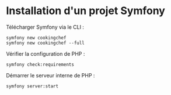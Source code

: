 # Installation d'un projet Symfony

Télécharger Symfony via le CLI :

 ``` shell-script
symfony new cookingchef
symfony new cookingchef --full
```
Vérifier la configuration de PHP :

 ``` shell-script
symfony check:requirements
```

Démarrer le serveur interne de PHP :

 ``` shell-script
symfony server:start
```